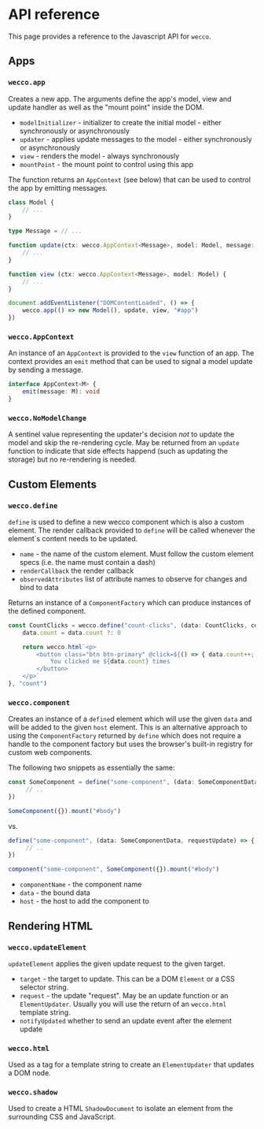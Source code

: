 # API reference

This page provides a reference to the Javascript API for `wecco`.

## Apps

### `wecco.app`

Creates a new app. The arguments define the app's model, view and update handler
as well as the "mount point" inside the DOM.

* `modelInitializer` - initializer to create the initial model - either synchronously or asynchronously
* `updater` - applies update messages to the model - either synchronously or asynchronously
* `view` - renders the model - always synchronously
* `mountPoint` - the mount point to control using this app

The function returns an `AppContext` (see below) that can be used to control
the app by emitting messages.

```typescript
class Model {
    // ...
}

type Message = // ...

function update(ctx: wecco.AppContext<Message>, model: Model, message: Message): Model {
    // ...
}

function view (ctx: wecco.AppContext<Message>, model: Model) {
    // ...
}

document.addEventListener("DOMContentLoaded", () => {
    wecco.app(() => new Model(), update, view, "#app")
})

```

### `wecco.AppContext`
An instance of an `AppContext` is provided to the `view` function of an app.
The context provides an `emit` method that can be used to signal a model
update by sending a message.

```typescript
interface AppContext<M> {
    emit(message: M): void
}
```

### `wecco.NoModelChange`
A sentinel value representing the updater's decision _not_ to update the model
and skip the re-rendering cycle. May be returned from an `update` function to
indicate that side effects happend (such as updating the storage) but no
re-rendering is needed.

## Custom Elements

### `wecco.define`

`define` is used to define a new wecco component which is also a custom element.
The render callback provided to `define` will be called whenever the element`s
content needs to be updated.

* `name` - the name of the custom element. Must follow the custom element specs (i.e. the name must contain a dash)
* `renderCallback` the render callback
* `observedAttributes` list of attribute names to observe for changes and bind to data
 
Returns an instance of a `ComponentFactory` which can produce instances of the
defined component.

```typescript
const CountClicks = wecco.define("count-clicks", (data: CountClicks, context) => {
    data.count = data.count ?: 0

    return wecco.html`<p>
        <button class="btn btn-primary" @click=${() => { data.count++; context.requestUpdate(); }}>
            You clicked me ${data.count} times
        </button>
    </p>`
}, "count")
```

### `wecco.component`

Creates an instance of a `define`d element which will use the given `data` and
will be added to the given `host` element. This is an alternative approach to
using the `ComponentFactory` returned by `define` which does not require a
handle to the component factory but uses the browser's built-in registry for
custom web components.

The following two snippets as essentially the same:

```typescript
const SomeComponent = define("some-component", (data: SomeComponentData, requestUpdate) => {
     // ..
})

SomeComponent({}).mount("#body")
```

vs.

```typescript
define("some-component", (data: SomeComponentData, requestUpdate) => {
     // ..
})

component("some-component", SomeComponent({}).mount("#body")
```

* `componentName` - the component name
* `data` - the bound data
* `host` - the host to add the component to

## Rendering HTML

### `wecco.updateElement`

`updateElement` applies the given update request to the given target.

* `target` -  the target to update. This can be a DOM `Element` or a CSS selector string.
* `request` - the update "request". May be an update function or an `ElementUpdater`. Usually you will use the return of an `wecco.html` template string.
* `notifyUpdated` whether to send an update event after the element update 

### `wecco.html`

Used as a tag for a template string to create an `ElementUpdater` that updates
a DOM node.

### `wecco.shadow`

Used to create a HTML `ShadowDocument` to isolate an element from the surrounding
CSS and JavaScript.